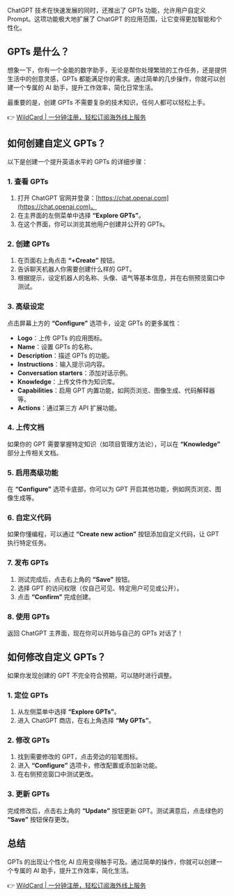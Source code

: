 ChatGPT 技术在快速发展的同时，还推出了 GPTs 功能，允许用户自定义 Prompt。这项功能极大地扩展了 ChatGPT 的应用范围，让它变得更加智能和个性化。

## GPTs 是什么？

想象一下，你有一个全能的数字助手，无论是帮你处理繁琐的工作任务，还是提供生活中的创意灵感，GPTs 都能满足你的需求。通过简单的几步操作，你就可以创建一个专属的 AI 助手，提升工作效率，简化日常生活。

最重要的是，创建 GPTs 不需要复杂的技术知识，任何人都可以轻松上手。

👉 [WildCard | 一分钟注册，轻松订阅海外线上服务](https://bit.ly/bewildcard)

## 如何创建自定义 GPTs？

以下是创建一个提升英语水平的 GPTs 的详细步骤：

### 1. 查看 GPTs

1. 打开 ChatGPT 官网并登录：[https://chat.openai.com](https://chat.openai.com)。
2. 在主界面的左侧菜单中选择 **“Explore GPTs”**。
3. 在这个界面，你可以浏览其他用户创建并公开的 GPTs。

### 2. 创建 GPTs

1. 在页面右上角点击 **“+Create”** 按钮。
2. 告诉聊天机器人你需要创建什么样的 GPT。
3. 根据提示，设定机器人的名称、头像、语气等基本信息，并在右侧预览窗口中测试。

### 3. 高级设定

点击屏幕上方的 **“Configure”** 选项卡，设定 GPTs 的更多属性：

- **Logo**：上传 GPTs 的应用图标。
- **Name**：设置 GPTs 的名称。
- **Description**：描述 GPTs 的功能。
- **Instructions**：输入提示词内容。
- **Conversation starters**：添加对话示例。
- **Knowledge**：上传文件作为知识库。
- **Capabilities**：启用 GPT 内置功能，如网页浏览、图像生成、代码解释器等。
- **Actions**：通过第三方 API 扩展功能。

### 4. 上传文档

如果你的 GPT 需要掌握特定知识（如项目管理方法论），可以在 **“Knowledge”** 部分上传相关文档。

### 5. 启用高级功能

在 **“Configure”** 选项卡底部，你可以为 GPT 开启其他功能，例如网页浏览、图像生成等。

### 6. 自定义代码

如果你懂编程，可以通过 **“Create new action”** 按钮添加自定义代码，让 GPT 执行特定任务。

### 7. 发布 GPTs

1. 测试完成后，点击右上角的 **“Save”** 按钮。
2. 选择 GPT 的访问权限（仅自己可见、特定用户可见或公开）。
3. 点击 **“Confirm”** 完成创建。

### 8. 使用 GPTs

返回 ChatGPT 主界面，现在你可以开始与自己的 GPTs 对话了！

## 如何修改自定义 GPTs？

如果你发现创建的 GPT 不完全符合预期，可以随时进行调整。

### 1. 定位 GPTs

1. 从左侧菜单中选择 **“Explore GPTs”**。
2. 进入 ChatGPT 商店，在右上角选择 **“My GPTs”**。

### 2. 修改 GPTs

1. 找到需要修改的 GPT，点击旁边的铅笔图标。
2. 进入 **“Configure”** 选项卡，修改配置或添加新功能。
3. 在右侧预览窗口中测试更改。

### 3. 更新 GPTs

完成修改后，点击右上角的 **“Update”** 按钮更新 GPT。测试满意后，点击绿色的 **“Save”** 按钮保存更改。

## 总结

GPTs 的出现让个性化 AI 应用变得触手可及。通过简单的操作，你就可以创建一个专属的 AI 助手，提升工作效率，简化生活。

👉 [WildCard | 一分钟注册，轻松订阅海外线上服务](https://bit.ly/bewildcard)